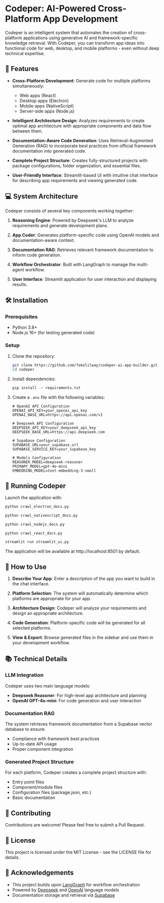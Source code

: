 # Codeper: AI-Powered Cross-Platform App Development

Codeper is an intelligent system that automates the creation of cross-platform applications using generative AI and framework-specific knowledge retrieval. With Codeper, you can transform app ideas into functional code for web, desktop, and mobile platforms - even without deep technical expertise.

## 🚀 Features

- **Cross-Platform Development**: Generate code for multiple platforms simultaneously:
  - Web apps (React)
  - Desktop apps (Electron)
  - Mobile apps (NativeScript)
  - Server-side apps (Node.js)

- **Intelligent Architecture Design**: Analyzes requirements to create optimal app architecture with appropriate components and data flow between them.

- **Documentation-Aware Code Generation**: Uses Retrieval-Augmented Generation (RAG) to incorporate best practices from official framework documentation into generated code.

- **Complete Project Structure**: Creates fully-structured projects with package configurations, folder organization, and essential files.

- **User-Friendly Interface**: Streamlit-based UI with intuitive chat interface for describing app requirements and viewing generated code.

## 💻 System Architecture

Codeper consists of several key components working together:

1. **Reasoning Engine**: Powered by Deepseek's LLM to analyze requirements and generate development plans.

2. **App Coder**: Generates platform-specific code using OpenAI models and documentation-aware context.

3. **Documentation RAG**: Retrieves relevant framework documentation to inform code generation.

4. **Workflow Orchestrator**: Built with LangGraph to manage the multi-agent workflow.

5. **User Interface**: Streamlit application for user interaction and displaying results.

## 🛠️ Installation

### Prerequisites

- Python 3.8+
- Node.js 16+ (for testing generated code)

### Setup

1. Clone the repository:
   ```bash
   git clone https://github.com/fakelilway/codeper-ai-app-builder.git
   cd codeper
   ```

2. Install dependencies:
   ```bash
   pip install -r requirements.txt
   ```

3. Create a `.env` file with the following variables:
   ```
   # OpenAI API Configuration
   OPENAI_API_KEY=your_openai_api_key
   OPENAI_BASE_URL=https://api.openai.com/v1

   # Deepseek API Configuration
   DEEPSEEK_API_KEY=your_deepseek_api_key
   DEEPSEEK_BASE_URL=https://api.deepseek.com

   # Supabase Configuration
   SUPABASE_URL=your_supabase_url
   SUPABASE_SERVICE_KEY=your_supabase_key
   
   # Models Configuration
   REASONER_MODEL=deepseek-reasoner
   PRIMARY_MODEL=gpt-4o-mini
   EMBEDDING_MODEL=text-embedding-3-small
   ```

## 🚀 Running Codeper

Launch the application with:

```bash
python crawl_electron_docs.py

python crawl_nativescript_docs.py

python crawl_nodejs_docs.py

python crawl_react_docs.py

streamlit run streamlit_ui.py
```

The application will be available at http://localhost:8501 by default.

## 🧪 How to Use

1. **Describe Your App**: Enter a description of the app you want to build in the chat interface.

2. **Platform Selection**: The system will automatically determine which platforms are appropriate for your app.

3. **Architecture Design**: Codeper will analyze your requirements and design an appropriate architecture.

4. **Code Generation**: Platform-specific code will be generated for all selected platforms.

5. **View & Export**: Browse generated files in the sidebar and use them in your development workflow.

## 📚 Technical Details

### LLM Integration

Codeper uses two main language models:
- **Deepseek Reasoner**: For high-level app architecture and planning
- **OpenAI GPT-4o-mini**: For code generation and user interaction

### Documentation RAG

The system retrieves framework documentation from a Supabase vector database to ensure:
- Compliance with framework best practices
- Up-to-date API usage
- Proper component integration

### Generated Project Structure

For each platform, Codeper creates a complete project structure with:
- Entry point files
- Component/module files
- Configuration files (package.json, etc.)
- Basic documentation

## 🤝 Contributing

Contributions are welcome! Please feel free to submit a Pull Request.

## 📜 License

This project is licensed under the MIT License - see the LICENSE file for details.

## 🙏 Acknowledgements

- This project builds upon [LangGraph](https://github.com/langchain-ai/langgraph) for workflow orchestration
- Powered by [Deepseek](https://deepseek.com) and [OpenAI](https://openai.com) language models
- Documentation storage and retrieval via [Supabase](https://supabase.com)
